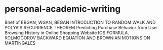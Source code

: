 # personal-academic-writing
Brief of EBGAN, WGAN, BEGAN
INTRODUCTION TO RANDOM WALK AND POLYA'S RECURRENCE THEOREM
Predicting Purchase Behavior from User Browsing History in Online Shopping Website
IOS FORMULA, KOLMOGOROV BACKWARD EQUATION AND BROWNIAN MOTIONS ON MARTINGALES
